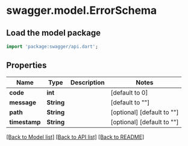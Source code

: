# swagger.model.ErrorSchema

## Load the model package
```dart
import 'package:swagger/api.dart';
```

## Properties
Name | Type | Description | Notes
------------ | ------------- | ------------- | -------------
**code** | **int** |  | [default to 0]
**message** | **String** |  | [default to &quot;&quot;]
**path** | **String** |  | [optional] [default to &quot;&quot;]
**timestamp** | **String** |  | [optional] [default to &quot;&quot;]

[[Back to Model list]](../README.md#documentation-for-models) [[Back to API list]](../README.md#documentation-for-api-endpoints) [[Back to README]](../README.md)

